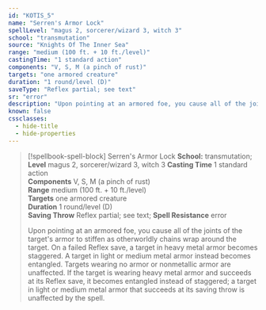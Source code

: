 ```yaml
---
id: "KOTIS_5"
name: "Serren's Armor Lock"
spellLevel: "magus 2, sorcerer/wizard 3, witch 3"
school: "transmutation"
source: "Knights Of The Inner Sea"
range: "medium (100 ft. + 10 ft./level)"
castingTime: "1 standard action"
components: "V, S, M (a pinch of rust)"
targets: "one armored creature"
duration: "1 round/level (D)"
saveType: "Reflex partial; see text"
sr: "error"
description: "Upon pointing at an armored foe, you cause all of the joints of the target's armor to stiffen as otherworldly chains wrap around the target. On a failed Reflex save, a target in heavy metal armor becomes staggered. A target in light or medium metal armor instead becomes entangled. Targets wearing no armor or nonmetallic armor are unaffected. If the target is wearing heavy metal armor and succeeds at its Reflex save, it becomes entangled instead of staggered; a target in light or medium metal armor that succeeds at its saving throw is unaffected by the spell."
known: false
cssclasses:
  - hide-title
  - hide-properties
---
```


> [!spellbook-spell-block] Serren's Armor Lock
> **School:** transmutation; **Level** magus 2, sorcerer/wizard 3, witch 3
> **Casting Time** 1 standard action  
> **Components** V, S, M (a pinch of rust)  
> **Range** medium (100 ft. + 10 ft./level)  
> **Targets** one armored creature  
> **Duration** 1 round/level (D)  
> **Saving Throw** Reflex partial; see text; **Spell Resistance** error
> 
> Upon pointing at an armored foe, you cause all of the joints of the target's armor to stiffen as otherworldly chains wrap around the target. On a failed Reflex save, a target in heavy metal armor becomes staggered. A target in light or medium metal armor instead becomes entangled. Targets wearing no armor or nonmetallic armor are unaffected. If the target is wearing heavy metal armor and succeeds at its Reflex save, it becomes entangled instead of staggered; a target in light or medium metal armor that succeeds at its saving throw is unaffected by the spell.